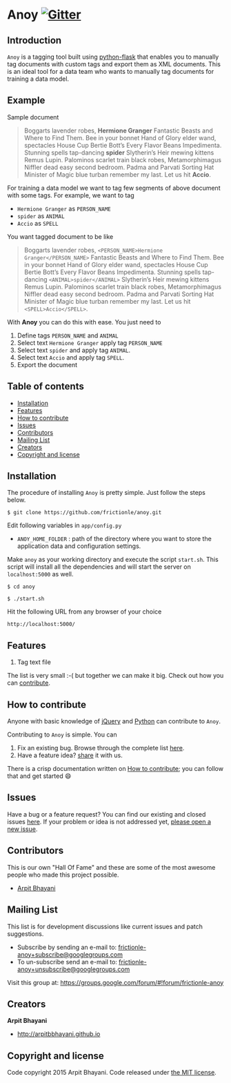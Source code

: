 # Anoy [![Gitter](https://badges.gitter.im/gitterHQ/gitter.svg)](https://gitter.im/frictionle)

## Introduction

`Anoy` is a tagging tool built using [python-flask](http://flask.pocoo.org/) that enables you to manually tag documents with custom tags and export them as XML documents. This is an ideal tool for a data team who wants to manually tag documents for training a data model.

## Example

Sample document
> Boggarts lavender robes, **Hermione Granger** Fantastic Beasts and Where to Find Them. Bee in your bonnet Hand of Glory elder wand, spectacles House Cup Bertie Bott’s Every Flavor Beans Impedimenta. Stunning spells tap-dancing **spider** Slytherin’s Heir mewing kittens Remus Lupin. Palominos scarlet train black robes, Metamorphimagus Niffler dead easy second bedroom. Padma and Parvati Sorting Hat Minister of Magic blue turban remember my last. Let us hit **Accio**.

For training a data model we want to tag few segments of above document with some tags. For example, we want to tag

* `Hermione Granger`  as `PERSON_NAME`
* `spider` as `ANIMAL`
* `Accio` as `SPELL`

You want tagged document to be like
>Boggarts lavender robes, `<PERSON_NAME>Hermione Granger</PERSON_NAME>` Fantastic Beasts and Where to Find Them. Bee in your bonnet Hand of Glory elder wand, spectacles House Cup Bertie Bott’s Every Flavor Beans Impedimenta. Stunning spells tap-dancing `<ANIMAL>spider</ANIMAL>` Slytherin’s Heir mewing kittens Remus Lupin. Palominos scarlet train black robes, Metamorphimagus Niffler dead easy second bedroom. Padma and Parvati Sorting Hat Minister of Magic blue turban remember my last. Let us hit `<SPELL>Accio</SPELL>`.

With **Anoy** you can do this with ease. You just need to

1. Define tags `PERSON_NAME` and `ANIMAL`
2. Select text `Hermione Granger` apply tag `PERSON_NAME`
3. Select text `spider` and apply tag `ANIMAL`.
4. Select text `Accio` and apply tag `SPELL`.
5. Export the document

## Table of contents

* [Installation](#installation)
* [Features](#features)
* [How to contribute](#how-to-contribute)
* [Issues](#issues)
* [Contributors](#contributors)
* [Mailing List](#mailing-list)
* [Creators](#creators)
* [Copyright and license](#copyright-and-license)

## Installation

The procedure of installing `Anoy` is pretty simple. Just follow the steps below.
```
$ git clone https://github.com/frictionle/anoy.git
```

Edit following variables in `app/config.py`

* `ANOY_HOME_FOLDER` : path of the directory where you want to store the application data and configuration settings.

Make `anoy` as your working directory and execute the script `start.sh`. This script will install all the dependencies and will start the server on `localhost:5000` as well.
```
$ cd anoy

$ ./start.sh
```

Hit the following URL from any browser of your choice
```
http://localhost:5000/
```

## Features

1. Tag text file

The list is very small :-( but together we can make it big. Check out how you can [contribute](https://github.com/frictionle/anoy/wiki/How-to-contribute).

## How to contribute

Anyone with basic knowledge of [jQuery](https://jquery.com/) and [Python](https://www.python.org/) can contribute to `Anoy`.

Contributing to `Anoy` is simple. You can

1. Fix an existing bug. Browse through the complete list [here](https://github.com/frictionle/anoy/issues).
2. Have a feature idea? [share](https://github.com/frictionle/anoy/issues/new) it with us.

There is a crisp documentation written on [How to contribute](https://github.com/frictionle/anoy/wiki/How-to-contribute); you can follow that and get started :smile:

## Issues

Have a bug or a feature request? You can find our existing and closed issues [here](https://github.com/frictionle/anoy/issues). If your problem or idea is not addressed yet, [please open a new issue](https://github.com/frictionle/anoy/issues/new).

## Contributors

This is our own "Hall Of Fame" and these are some of the most awesome people who made this project possible.

- [Arpit Bhayani](https://github.com/arpitbbhayani)

## Mailing List

This list is for development discussions like current issues and patch suggestions.

* Subscribe by sending an e-mail to: [frictionle-anoy+subscribe@googlegroups.com](mailto:frictionle-anoy+subscribe@googlegroups.com)
* To un-subscribe send an e-mail to: [frictionle-anoy+unsubscribe@googlegroups.com](mailto:frictionle-anoy+unsubscribe@googlegroups.com)

Visit this group at: <https://groups.google.com/forum/#!forum/frictionle-anoy>

## Creators

**Arpit Bhayani**

* <http://arpitbbhayani.github.io>

## Copyright and license
Code copyright 2015 Arpit Bhayani. Code released under [the MIT license](https://github.com/frictionle/anoy/blob/master/LICENSE).
